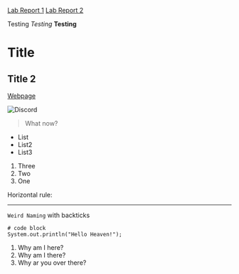 
[Lab Report 1](lab-report-1-week-2.html)
[Lab Report 2](lab-report-2-week-4.html)


Testing
*Testing*
**Testing**
# Title
## Title 2

[Webpage](https://mlin1026.github.io/cse15l-lab-reports/)

![Discord](https://techstory.in/wp-content/uploads/2021/08/discord-logo.jpg)

> What now?

* List
* List2
* List3

1. Three
2. Two
3. One

Horizontal rule:

***


`Weird Naming` with backticks

```
# code block
System.out.println("Hello Heaven!");
```

1. Why am I here?
2. Why am I there?
3. Why ar you over there?